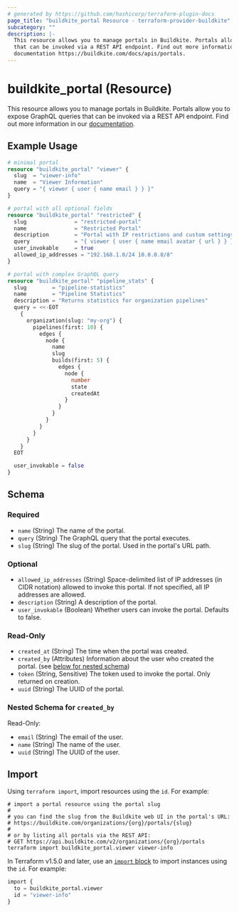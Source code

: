 ```yaml
---
# generated by https://github.com/hashicorp/terraform-plugin-docs
page_title: "buildkite_portal Resource - terraform-provider-buildkite"
subcategory: ""
description: |-
  This resource allows you to manage portals in Buildkite. Portals allow you to expose GraphQL queries
  that can be invoked via a REST API endpoint. Find out more information in our
  documentation https://buildkite.com/docs/apis/portals.
---
```


# buildkite_portal (Resource)

This resource allows you to manage portals in Buildkite. Portals allow you to expose GraphQL queries
that can be invoked via a REST API endpoint. Find out more information in our
[documentation](https://buildkite.com/docs/apis/portals).

## Example Usage

```terraform
# minimal portal
resource "buildkite_portal" "viewer" {
  slug  = "viewer-info"
  name  = "Viewer Information"
  query = "{ viewer { user { name email } } }"
}

# portal with all optional fields
resource "buildkite_portal" "restricted" {
  slug               = "restricted-portal"
  name               = "Restricted Portal"
  description        = "Portal with IP restrictions and custom settings"
  query              = "{ viewer { user { name email avatar { url } } } }"
  user_invokable     = true
  allowed_ip_addresses = "192.168.1.0/24 10.0.0.0/8"
}

# portal with complex GraphQL query
resource "buildkite_portal" "pipeline_stats" {
  slug        = "pipeline-statistics"
  name        = "Pipeline Statistics"
  description = "Returns statistics for organization pipelines"
  query = <<-EOT
    {
      organization(slug: "my-org") {
        pipelines(first: 10) {
          edges {
            node {
              name
              slug
              builds(first: 5) {
                edges {
                  node {
                    number
                    state
                    createdAt
                  }
                }
              }
            }
          }
        }
      }
    }
  EOT

  user_invokable = false
}
```

<!-- schema generated by tfplugindocs -->
## Schema

### Required

- `name` (String) The name of the portal.
- `query` (String) The GraphQL query that the portal executes.
- `slug` (String) The slug of the portal. Used in the portal's URL path.

### Optional

- `allowed_ip_addresses` (String) Space-delimited list of IP addresses (in CIDR notation) allowed to invoke this portal. If not specified, all IP addresses are allowed.
- `description` (String) A description of the portal.
- `user_invokable` (Boolean) Whether users can invoke the portal. Defaults to false.

### Read-Only

- `created_at` (String) The time when the portal was created.
- `created_by` (Attributes) Information about the user who created the portal. (see [below for nested schema](#nestedatt--created_by))
- `token` (String, Sensitive) The token used to invoke the portal. Only returned on creation.
- `uuid` (String) The UUID of the portal.

<a id="nestedatt--created_by"></a>
### Nested Schema for `created_by`

Read-Only:

- `email` (String) The email of the user.
- `name` (String) The name of the user.
- `uuid` (String) The UUID of the user.

## Import

Using `terraform import`, import resources using the `id`. For example:
```shell
# import a portal resource using the portal slug
#
# you can find the slug from the Buildkite web UI in the portal's URL:
# https://buildkite.com/organizations/{org}/portals/{slug}
#
# or by listing all portals via the REST API:
# GET https://api.buildkite.com/v2/organizations/{org}/portals
terraform import buildkite_portal.viewer viewer-info
```

In Terraform v1.5.0 and later, use an [`import` block](https://developer.hashicorp.com/terraform/language/import) to import instances using the `id`. For example:
```terraform
import {
  to = buildkite_portal.viewer
  id = "viewer-info"
}
```
